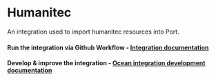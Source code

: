 # Humanitec

An integration used to import humanitec resources into Port.

#### Run the integration via Github Workflow - [Integration documentation](https://docs.getport.io/build-your-software-catalog/custom-integration/api/ci-cd/github-workflow/guides/humanitec/)
#### Develop & improve the integration - [Ocean integration development documentation](https://ocean.getport.io/develop-an-integration/)
